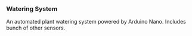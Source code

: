 ### Watering System
An automated plant watering system powered by Arduino Nano. Includes bunch of other sensors.

